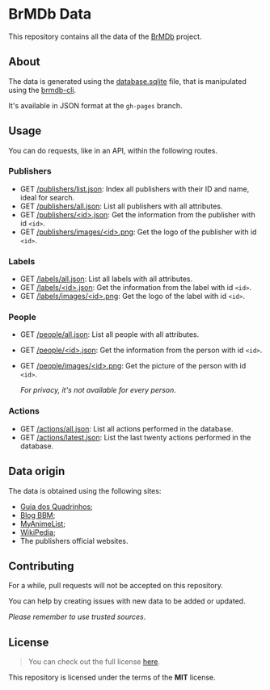 # BrMDb Data

This repository contains all the data of the [BrMDb] project.

[BrMDb]: https://github.com/BrMDb

## About

The data is generated using the [database.sqlite](database.sqlite) file, that is manipulated using the [brmdb-cli].

It's available in JSON format at the `gh-pages` branch.

[brmdb-cli]: https://github.com/BrMDb/brmdb-cli

## Usage

You can do requests, like in an API, within the following routes.

### Publishers

- GET [/publishers/list.json](https://brmdb.github.io/brmdb-data/publishers/list.json): Index all publishers with their ID and name, ideal for search.
- GET [/publishers/all.json](https://brmdb.github.io/brmdb-data/publishers/all.json): List all publishers with all attributes.
- GET [/publishers/&lt;id&gt;.json](https://brmdb.github.io/brmdb-data/publishers/c3b11ae5-0e74-4354-a92b-d0dd3d211ca5.json): Get the information from the publisher with id `<id>`.
- GET [/publishers/images/&lt;id&gt;.png](https://brmdb.github.io/brmdb-data/publishers/images/c3b11ae5-0e74-4354-a92b-d0dd3d211ca5.png): Get the logo of the publisher with id `<id>`.

### Labels

- GET [/labels/all.json](https://brmdb.github.io/brmdb-data/labels/all.json): List all labels with all attributes.
- GET [/labels/&lt;id&gt;.json](https://brmdb.github.io/brmdb-data/labels/b041096a-cc16-4d44-b43e-d3fbafa94a42.json): Get the information from the label with id `<id>`.
- GET [/labels/images/&lt;id&gt;.png](https://brmdb.github.io/brmdb-data/labels/images/b041096a-cc16-4d44-b43e-d3fbafa94a42.png): Get the logo of the label with id `<id>`.

### People

- GET [/people/all.json](https://brmdb.github.io/brmdb-data/people/all.json): List all people with all attributes.
- GET [/people/&lt;id&gt;.json](https://brmdb.github.io/brmdb-data/people/6978ec19-337a-485d-8339-b3eaa7b8daf4.json): Get the information from the person with id `<id>`.
- GET [/people/images/&lt;id&gt;.png](#people): Get the picture of the person with id `<id>`.

  *For privacy, it's not available for every person*.

### Actions

- GET [/actions/all.json](https://brmdb.github.io/brmdb-data/actions/all.json): List all actions performed in the database.
- GET [/actions/latest.json](https://brmdb.github.io/brmdb-data/actions/latest.json): List the last twenty actions performed in the database.

## Data origin

The data is obtained using the following sites:

- [Guia dos Quadrinhos](http://guiadosquadrinhos.com/);
- [Blog BBM](https://blogbbm.com/);
- [MyAnimeList](https://myanimelist.net/);
- [WikiPedia](https://www.wikipedia.org/);
- The publishers official websites.

## Contributing

For a while, pull requests will not be accepted on this repository.

You can help by creating issues with new data to be added or updated.

*Please remember to use trusted sources*.

## License

> You can check out the full license [here](LICENSE).

This repository is licensed under the terms of the **MIT** license.
